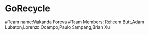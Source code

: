 # GoRecycle
#Team name:Wakanda Foreva
#Team Members:
Reheem Butt,Adam Lubaton,Lorenzo Ocampo,Paulo Sampang,Brian Xu
